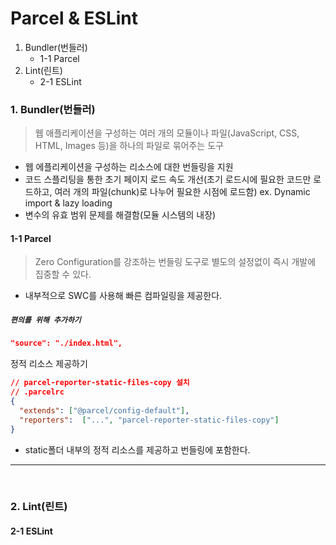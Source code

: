 # Parcel & ESLint

1. Bundler(번들러)
   - 1-1 Parcel
2. Lint(린트)
   - 2-1 ESLint

### 1. Bundler(번들러)
> 웹 애플리케이션을 구성하는 여러 개의 모듈이나 파일(JavaScript, CSS, HTML, Images 등)을 하나의 파일로 묶어주는 도구
- 웹 에플리케이션을 구성하는 리소스에 대한 번들링을 지원
- 코드 스플리팅을 통한 초기 페이지 로드 속도 개선(초기 로드시에 필요한 코드만 로드하고, 여러 개의 파일(chunk)로 나누어 필요한 시점에 로드함) ex. Dynamic import & lazy loading
- 변수의 유효 범위 문제를 해결함(모듈 시스템의 내장)
#### 1-1 Parcel
> Zero Configuration를 강조하는 번들링 도구로 별도의 설정없이 즉시 개발에 집중할 수 있다.
- 내부적으로 SWC를 사용해 빠른 컴파일링을 제공한다.

##### **`편의를 위해 추가하기`**
```json
"source": "./index.html",
```

정적 리소스 제공하기
```json
// parcel-reporter-static-files-copy 설치
// .parcelrc 
{
  "extends": ["@parcel/config-default"],
  "reporters":  ["...", "parcel-reporter-static-files-copy"]
}
```
- static폴더 내부의 정적 리소스를 제공하고 번들링에 포함한다.
---
<br />

### 2. Lint(린트)

#### 2-1 ESLint